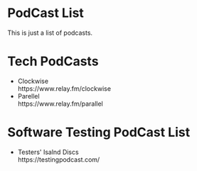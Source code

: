 # PodCast List
This is just a list of podcasts.
<h1>Tech PodCasts</h1>
<ul>
  <li>Clockwise<br>
    https://www.relay.fm/clockwise</li>
  <li>Parellel<br>
  https://www.relay.fm/parallel</li>
  </ul>
  <h1>Software Testing PodCast List</h1>
  <ul>
    <li>Testers' Isalnd Discs<br>
      https://testingpodcast.com/</li>
  </ul>
